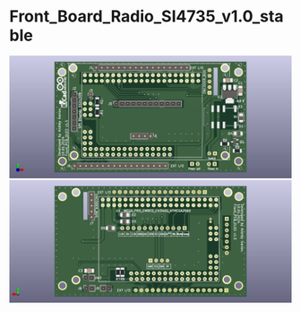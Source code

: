 # Front_Board_Radio_SI4735_v1.0_stable


![Top view](https://github.com/EthicalEarth/Front_Board_Radio_SI4735_v1.0_stable/blob/main/Gerber/Control_Board_top.png)
![Bottom view](https://github.com/EthicalEarth/Front_Board_Radio_SI4735_v1.0_stable/blob/main/Gerber/Control_Board_Bottom.png)
